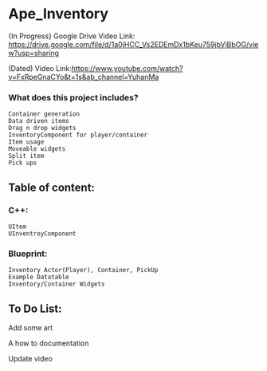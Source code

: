 # Ape_Inventory
{In Progress} Google Drive Video Link: https://drive.google.com/file/d/1a0jHCC_Vs2EDEmDx1bKeu759jbVjBbOG/view?usp=sharing 

(Dated) Video Link:https://www.youtube.com/watch?v=FxRpeGnaCYo&t=1s&ab_channel=YuhanMa

### What does this project includes?
	Container generation
	Data driven items
	Drag n drop widgets
	InventoryComponent for player/container
	Item usage
	Moveable widgets
	Split item
	Pick ups

## Table of content:
### C++:
	UItem  
	UInventroyComponent
### Blueprint:
	Inventory Actor(Player), Container, PickUp
	Example Datatable
	Inventory/Container Widgets
	

## To Do List:

Add some art

A how to documentation

Update video
